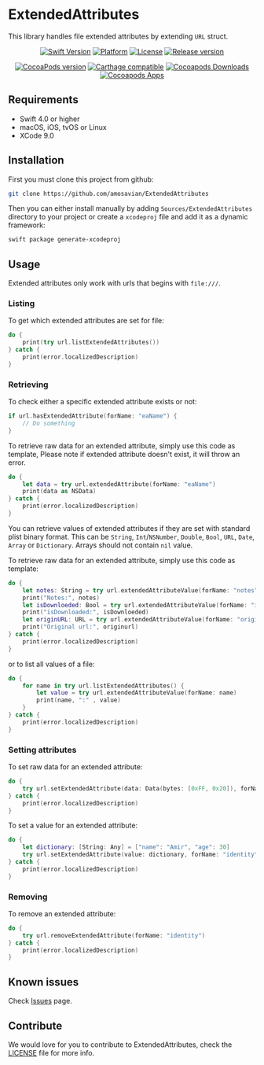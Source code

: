 # ExtendedAttributes

This library handles file extended attributes by extending `URL` struct.

<center>

[![Swift Version][swift-image]][swift-url]
[![Platform][platform-image]](#)
[![License][license-image]][license-url]
[![Release version][release-image]][release-url]

[![CocoaPods version](https://img.shields.io/cocoapods/v/ExtendedAttributes.svg)][cocoapods]
[![Carthage compatible][carthage-image]](https://github.com/Carthage/Carthage)
[![Cocoapods Downloads][cocoapods-downloads]][cocoapods]
[![Cocoapods Apps][cocoapods-apps]][cocoapods]

</center>

## Requirements

- Swift 4.0 or higher
- macOS, iOS, tvOS or Linux
- XCode 9.0

## Installation

First you must clone this project from github:

```bash
git clone https://github.com/amosavian/ExtendedAttributes
```

Then you can either install manually by adding `Sources/ExtendedAttributes ` directory to your project 
or create a `xcodeproj` file and add it as a dynamic framework:

```bash
swift package generate-xcodeproj
```

## Usage

Extended attributes only work with urls that begins with `file:///`.

### Listing

To get which extended attributes are set for file:

```swift
do {
    print(try url.listExtendedAttributes())
} catch {
    print(error.localizedDescription)
}
```

### Retrieving

To check either a specific extended attribute exists or not:

```swift
if url.hasExtendedAttribute(forName: "eaName") {
    // Do something
}
```

To retrieve raw data for an extended attribute, simply use this code as template, Please note if extended attribute doesn't exist, it will throw an error.

```swift
do {
    let data = try url.extendedAttribute(forName: "eaName")
    print(data as NSData)
} catch {
    print(error.localizedDescription)
}
```

You can retrieve values of extended attributes if they are set with standard plist binary format. This can be `String`, `Int`/`NSNumber`, `Double`, `Bool`, `URL`, `Date`, `Array` or `Dictionary`. Arrays should not contain `nil` value.

To retrieve raw data for an extended attribute, simply use this code as template:

```swift
do {
    let notes: String = try url.extendedAttributeValue(forName: "notes")
    print("Notes:", notes)
    let isDownloeded: Bool = try url.extendedAttributeValue(forName: "isdownloaded")
    print("isDownloaded:", isDownloeded)
    let originURL: URL = try url.extendedAttributeValue(forName: "originurl")
    print("Original url:", originurl)
} catch {
    print(error.localizedDescription)
}
```

or to list all values of a file:

```swift
do {
    for name in try url.listExtendedAttributes() {
        let value = try url.extendedAttributeValue(forName: name)
        print(name, ":" , value)
    }
} catch {
    print(error.localizedDescription)
}
```

### Setting attributes

To set raw data for an extended attribute:

```swift
do {
    try url.setExtendedAttribute(data: Data(bytes: [0xFF, 0x20]), forName: "data")
} catch {
    print(error.localizedDescription)
}
```

To set a value for an extended attribute:

```swift
do {
    let dictionary: [String: Any] = ["name": "Amir", "age": 30]
    try url.setExtendedAttribute(value: dictionary, forName: "identity")
} catch {
    print(error.localizedDescription)
}
```

### Removing

To remove an extended attribute:

```swift
do {
    try url.removeExtendedAttribute(forName: "identity")
} catch {
    print(error.localizedDescription)
}
```

## Known issues

Check [Issues](https://github.com/amosavian/ExtendedAttributes/issues) page.

## Contribute

We would love for you to contribute to ExtendedAttributes, check the [LICENSE][license-url] file for more info.

[swift-image]: https://img.shields.io/badge/swift-4.0-orange.svg
[swift-url]: https://swift.org/
[platform-image]: https://img.shields.io/badge/platform-macOS%7CiOS%7CtvOS%7CLinux-lightgray.svg
[license-image]: https://img.shields.io/github/license/amosavian/ExtendedAttributes.svg
[license-url]: LICENSE
[release-url]: https://github.com/amosavian/ExtendedAttributes/releases
[release-image]: https://img.shields.io/github/release/amosavian/ExtendedAttributes.svg

[carthage-image]: https://img.shields.io/badge/Carthage-compatible-4BC51D.svg
[cocoapods]: https://cocoapods.org/pods/ExtendedAttributes
[cocoapods-downloads]: https://img.shields.io/cocoapods/dt/ExtendedAttributes.svg
[cocoapods-apps]: https://img.shields.io/cocoapods/at/ExtendedAttributes.svg
[docs-image]: https://img.shields.io/cocoapods/metrics/doc-percent/ExtendedAttributes.svg
[docs-url]: http://cocoadocs.org/docsets/ExtendedAttributes/

